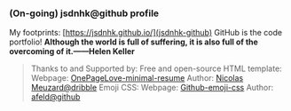 ### (On-going) jsdnhk@github profile

My footprints: [https://jsdnhk.github.io/](jsdnhk-github)
GitHub is the code portfolio!
**Although the world is full of suffering, it is also full of the overcoming of it.——Helen Keller**

> Thanks to and Supported by:
Free and open-source HTML template: 
Webpage: [OnePageLove-minimal-resume](ogl-resume)
Author: [Nicolas Meuzard@dribble](nm@db])
Emoji CSS: 
Webpage: [Github-emoji-css](gh-emoji)
Author: [afeld@github](afeld@gh)

[jsdnhk-github]: <https://jsdnhk.github.io/>
[ogl-resume]: <https://onepagelove.com/minimal-resume>
[nm@db]: <https://dribbble.com/NicolasMzrd>
[gh-emoji]: <https://afeld.github.io/emoji-css/>
[afeld@gh]: <https://github.com/afeld>
